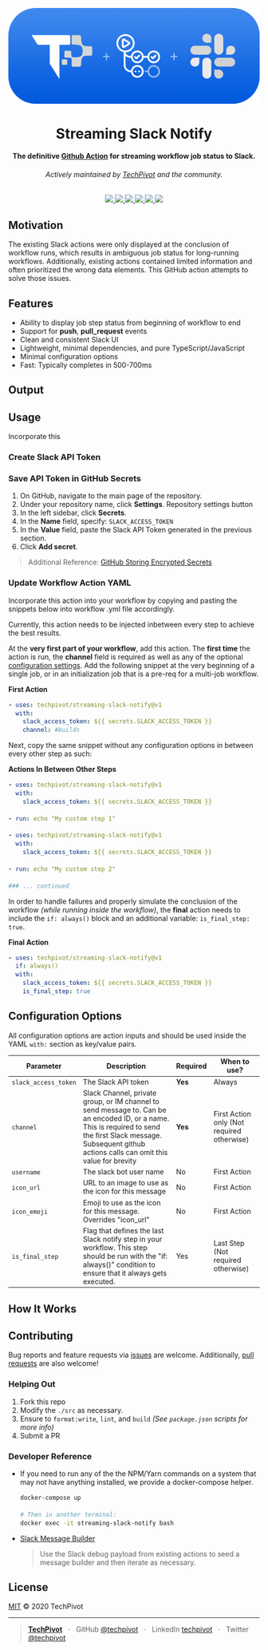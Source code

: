 <p align="center">
  <img src="./assets/techpivot-streaming-slack-notifier-logo.png" alt="TechPivot Streaming Slack Notifier Logo" />
</p>

<h1 align="center">Streaming Slack Notify</h1>

<h4 align="center">
  The definitive <a href="https://github.com/features/actions">Github Action</a>
  for streaming workflow job status to Slack.
</h4>
<h6 align="center">
  Actively maintained by <a href="https://www.techpivot.net">TechPivot</a> and the community.
</h4>

<p align="center">
  <a href="https://github.com/techpivot/streaming-slack-notify/actions">
    <img src="https://github.com/techpivot/streaming-slack-notify/workflows/Main/badge.svg?branch=master" />
  </a>
  <a href="https://codeclimate.com/repos/5eb1cb1c668cc4318e007908/maintainability">
    <img src="https://api.codeclimate.com/v1/badges/0ffe5bd35f9e43f827b9/maintainability" />
  </a>
  <a href="https://github.com/techpivot/streaming-slack-notify/releases">
    <img src="https://img.shields.io/github/v/release/techpivot/streaming-slack-notify" />
  </a>
  <a href="https://github.com/techpivot/streaming-slack-notify/issues">
    <img src="https://img.shields.io/github/issues/techpivot/streaming-slack-notify.svg" />
  </a>
  <a href="https://github.com/techpivot/streaming-slack-notify/blob/master/LICENSE">
    <img src="https://img.shields.io/github/license/techpivot/streaming-slack-notify" />
  </a>
  <a href="https://github.com/techpivot/streaming-slack-notify/stargazers">
    <img src="https://img.shields.io/github/stars/techpivot/streaming-slack-notify.svg?style=social&label=Stars&maxAge=2592000" />
  </a>
</p>

## Motivation

The existing Slack actions were only displayed at the conclusion of
workflow runs, which results in ambiguous job status for long-running workflows. Additionally, existing actions contained limited information and often prioritized the wrong data elements. This GitHub action attempts to solve those issues.

## Features

- Ability to display job step status from beginning of workflow to end
- Support for **push**, **pull_request** events
- Clean and consistent Slack UI
- Lightweight, minimal dependencies, and pure TypeScript/JavaScript
- Minimal configuration options
- Fast: Typically completes in 500-700ms

## Output

## Usage

Incorporate this
### Create Slack API Token

### Save API Token in GitHub Secrets

1. On GitHub, navigate to the main page of the repository.
1. Under your repository name, click **Settings**.
   Repository settings button
1. In the left sidebar, click **Secrets**.
1. In the **Name** field, specify: `SLACK_ACCESS_TOKEN`
1. In the **Value** field, paste the Slack API Token generated in the previous section.
1. Click **Add secret**.

> Additional Reference: [GitHub Storing Encrypted Secrets](https://help.github.com/en/actions/configuring-and-managing-workflows/creating-and-storing-encrypted-secrets#creating-encrypted-secrets)

### Update Workflow Action YAML

Incorporate this action into your workflow by copying and pasting the snippets below into workflow .yml file accordingly.

Currently, this action needs to be injected inbetween every step to achieve the best results.

At the **very first part of your workflow**, add this action. The **first time** the action is run, the **channel** field is required as well as any of the optional [configuration settings](#user-content-configuration-options). Add the following snippet at the very beginning of a single job, or in an initialization job that is a pre-req for a multi-job workflow.

**First Action**
```yaml
- uses: techpivot/streaming-slack-notify@v1
  with:
    slack_access_token: ${{ secrets.SLACK_ACCESS_TOKEN }}
    channel: #builds
```

Next, copy the same snippet without any configuration options in between every other step as such:

**Actions In Between Other Steps**
```yaml
- uses: techpivot/streaming-slack-notify@v1
  with:
    slack_access_token: ${{ secrets.SLACK_ACCESS_TOKEN }}

- run: echo "My custom step 1"

- uses: techpivot/streaming-slack-notify@v1
  with:
    slack_access_token: ${{ secrets.SLACK_ACCESS_TOKEN }}

- run: echo "My custom step 2"

### ... continued
```

In order to handle failures and properly simulate the conclusion of the workflow _(while running inside the workflow)_, the **final** action needs to include the `if: always()` block and an additional variable: `is_final_step: true`.

**Final Action**
```yaml
- uses: techpivot/streaming-slack-notify@v1
  if: always()
  with:
    slack_access_token: ${{ secrets.SLACK_ACCESS_TOKEN }}
    is_final_step: true
```

## Configuration Options

All configuration options are action inputs and should be used inside the YAML `with:` section as key/value pairs.

| Parameter | Description | Required | When to use? |
| -- | -- | -- | -- |
| `slack_access_token` | The Slack API token | **Yes** | Always |
| `channel` | Slack Channel, private group, or IM channel to send message to. Can be an encoded ID, or a name. This is required to send the first Slack message. Subsequent github actions calls can omit this value for brevity | **Yes** | First Action only (Not required otherwise) |
| `username` | The slack bot user name | No | First Action |
| `icon_url` | URL to an image to use as the icon for this message | No | First Action |
| `icon_emoji` | Emoji to use as the icon for this message. Overrides "icon_url" | No | First Action |
| `is_final_step` | Flag that defines the last Slack notify step in your workflow. This step should be run with the "if: always()" condition to ensure that it always gets executed. | Yes | Last Step (Not required otherwise) |

## How It Works

## Contributing

Bug reports and feature requests via [issues](https://github.com/techpivot/streaming-slack-notify/issues) are welcome. Additionally, [pull requests](https://github.com/techpivot/streaming-slack-notify/pulls) are also welcome!

### Helping Out

1. Fork this repo
2. Modify the `./src` as necessary.
3. Ensure to `format:write`, `lint`, and `build` _(See `package.json` scripts for more info)_
4. Submit a PR

### Developer Reference

- If you need to run any of the the NPM/Yarn commands on a system
  that may not have anything installed, we provide a docker-compose
  helper.

  ```bash
  docker-compose up

  # Then in another terminal:
  docker exec -it streaming-slack-notify bash
  ```

- [Slack Message Builder](https://api.slack.com/docs/messages/builder)
  > Use the Slack debug payload from existing actions to seed a message builder and then iterate as necessary.

## License

[MIT](LICENSE) © 2020 TechPivot

---

> **[TechPivot](https://www.techpivot.net)** &nbsp;&nbsp;&middot;&nbsp;&nbsp;
> GitHub [@techpivot](https://github.com/techpivot) &nbsp;&nbsp;&middot;&nbsp;&nbsp;
> LinkedIn [techpivot](https://www.linkedin.com/company/techpivot/) &nbsp;&nbsp;&middot;&nbsp;&nbsp;
> Twitter [@techpivot](https://twitter.com/techpivot)
